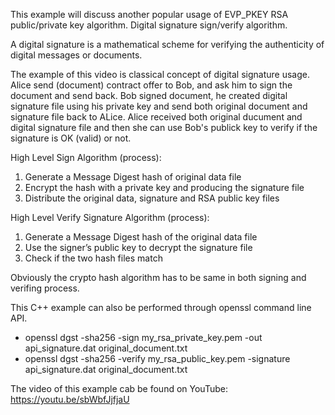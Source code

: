 This example will discuss another popular usage of EVP_PKEY RSA public/private key algorithm. Digital signature sign/verify algorithm.

A digital signature is a mathematical scheme for verifying the authenticity of digital messages or documents.

The example of this video is classical concept of digital signature usage. Alice send (document) contract offer to Bob, and ask him to sign the document and send back.
Bob signed document, he created digital signature file using his private key and send both original document and signature file back to ALice.
Alice received both original ducument and digital signature file and then she can use Bob's publick key to verify if the signature is OK (valid) or not.

High Level Sign Algorithm (process):
 1)  Generate a Message Digest hash of original data file
 2)  Encrypt the hash with a private key and producing the signature file
 3)  Distribute the original data, signature and RSA public key files

High Level Verify Signature Algorithm (process):
  1) Generate a Message Digest hash of the original data file
  2) Use the signer’s public key to decrypt the signature file
  3) Check if the two hash files match

Obviously the crypto hash algorithm has to be same in both signing and verifing process.

This C++ example can also be performed through openssl command line API.
* openssl dgst -sha256 -sign my_rsa_private_key.pem -out api_signature.dat original_document.txt
* openssl dgst -sha256 -verify my_rsa_public_key.pem -signature api_signature.dat original_document.txt

The video of this example cab be found on YouTube: https://youtu.be/sbWbfJjfjaU
